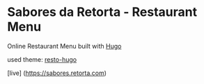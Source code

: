 # Sabores da Retorta - Restaurant Menu
Online Restaurant Menu built with [Hugo](https://gohugo.io/)

used theme: [resto-hugo](https://themes.gohugo.io/themes/resto-hugo/)

[live] (https://sabores.retorta.com)